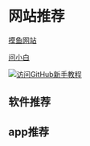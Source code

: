 # 网站推荐

[摸鱼网站](https://poki.com/zh)

[问小白](https://www.wenxiaobai.com/)

<a href="https://hellogithub.com/" target="_blank"  width="15%" >
  <img src="https://hellogithub.com/favicon/apple-icon-57x57.ng" alt="访问GitHub新手教程">

</a>


## 软件推荐





## app推荐
